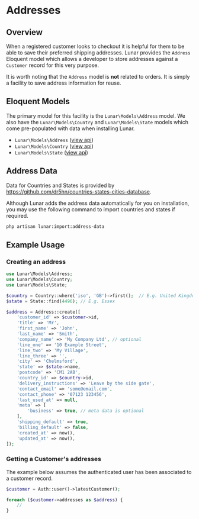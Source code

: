 # Addresses

## Overview

When a registered customer looks to checkout it is helpful for them to be able to save their preferred shipping 
addresses. Lunar provides the `Address` Eloquent model which allows a developer to store addresses against a `Customer`
record for this very purpose.

It is worth noting that the `Address` model is **not** related to orders. It is simply a facility to save address
information for reuse.

## Eloquent Models

The primary model for this facility is the `Lunar\Models\Address` model. We also have the `Lunar\Models\Country` and 
`Lunar\Models\State` models which come pre-populated with data when installing Lunar.

- `Lunar\Models\Address` ([view api](https://lunar-api-docs.staging-03.neondigital.co.uk/Lunar/Models/Address.html))
- `Lunar\Models\Country` ([view api](https://lunar-api-docs.staging-03.neondigital.co.uk/Lunar/Models/Country.html))
- `Lunar\Models\State` ([view api](https://lunar-api-docs.staging-03.neondigital.co.uk/Lunar/Models/State.html))

## Address Data

Data for Countries and States is provided by https://github.com/dr5hn/countries-states-cities-database.

Although Lunar adds the address data automatically for you on installation, you may use the following command to import 
countries and states if required.

```sh
php artisan lunar:import:address-data
```
## Example Usage

### Creating an address

```php
use Lunar\Models\Address;
use Lunar\Models\Country;
use Lunar\Models\State;

$country = Country::where('iso', 'GB')->first();  // E.g. United Kingdom
$state = State::find(4496); // E.g. Essex

$address = Address::create([
    'customer_id' => $customer->id,
    'title' => 'Mr',
    'first_name' => 'John',
    'last_name' => 'Smith',
    'company_name' => 'My Company Ltd', // optional
    'line_one' => '10 Example Street',
    'line_two' => 'My Village',
    'line_three' => '',
    'city' => 'Chelmsford',
    'state' => $state->name,
    'postcode' => 'CM1 2AB',
    'country_id' => $country->id,
    'delivery_instructions' => 'Leave by the side gate',
    'contact_email' => 'some@email.com',
    'contact_phone' => '07123 123456',
    'last_used_at' => null,
    'meta' => [
        'business' => true, // meta data is optional
    ],
    'shipping_default' => true,
    'billing_default' => false,
    'created_at' => now(),
    'updated_at' => now(),
]);
```

### Getting a Customer's addresses

The example below assumes the authenticated user has been associated to a customer record.

```php
$customer = Auth::user()->latestCustomer();

foreach ($customer->addresses as $address) {
    // 
}

```
